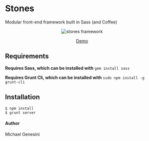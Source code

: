 Stones
======

Modular front-end framework built in Sass (and Coffee)

<p align="center">
  <img src="https://copy.com/H717QhjtU7PhmYNt" alt="stones framework"/>
</p>
<p align="center">
  <a href="http://michaelgenesini.github.io/stones">Demo</a>
</p>


## Requirements

**Requires Sass, which can be installed with** `gem install sass`

**Requires Grunt Cli, which can be installed with** `sudo npm install -g grunt-cli`


## Installation
```
$ npm install
$ grunt server
```

#### Author
Michael Genesini

